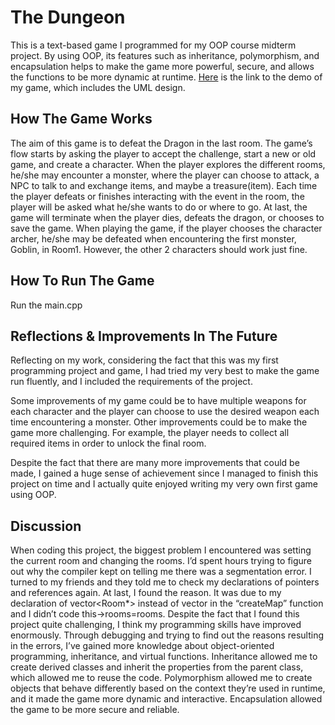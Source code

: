 # The Dungeon

This is a text-based game I programmed for my OOP course midterm project. By using OOP, its features such as inheritance, polymorphism, and encapsulation helps to make the game more powerful, secure, and allows the functions to be more dynamic at runtime. [Here](https://youtu.be/MegS2KbQG2A?si=k0teE_KX3vkuDz2x) is the link to the demo of my game, which includes the UML design.

## How The Game Works
The aim of this game is to defeat the Dragon in the last room. The game’s flow starts by asking the player to accept the challenge, start a new or old game, and create a character. When the player explores the different rooms, he/she may encounter a monster, where the player can choose to attack, a NPC to talk to and exchange items, and maybe a treasure(item). Each time the player defeats or finishes interacting with the event in the room, the player will be asked what he/she wants to do or where to go. At last, the game will terminate when the player dies, defeats the dragon, or chooses to save the game. When playing the game, if the player chooses the character archer, he/she may be defeated when encountering the first monster, Goblin, in Room1. However, the other 2 characters should work just fine.

## How To Run The Game
Run the main.cpp

## Reflections & Improvements In The Future
Reflecting on my work, considering the fact that this was my first programming project and game, I had tried my very best to make the game run fluently, and I included the requirements of the project. 

Some improvements of my game could be to have multiple weapons for each character and the player can choose to use the desired weapon each time encountering a monster. Other improvements could be to make the game more challenging. For example, the player needs to collect all required items in order to unlock the final room. 

Despite the fact that there are many more improvements that could be made, I gained a huge sense of achievement since I managed to finish this project on time and I actually quite enjoyed writing my very own first game using OOP.


## Discussion
When coding this project, the biggest problem I encountered was setting the current room and changing the rooms. I’d spent hours trying to figure out why the compiler kept on telling me there was a segmentation error. I turned to my friends and they told me to check my declarations of pointers and references again. At last, I found the reason. It was due to my declaration of vector<Room*> instead of vector<Room> in the “createMap” function and I didn’t code this->rooms=rooms. Despite the fact that I found this project quite challenging, I think my programming skills have improved enormously. Through debugging and trying to find out the reasons resulting in the errors, I’ve gained more knowledge about object-oriented programming, inheritance, and virtual functions. Inheritance allowed me to create derived classes and inherit the properties from the parent class, which allowed me to reuse the code. Polymorphism allowed me to create objects that behave differently based on the context they’re used in runtime, and it made the game more dynamic and interactive. Encapsulation allowed the game to be more secure and reliable.

